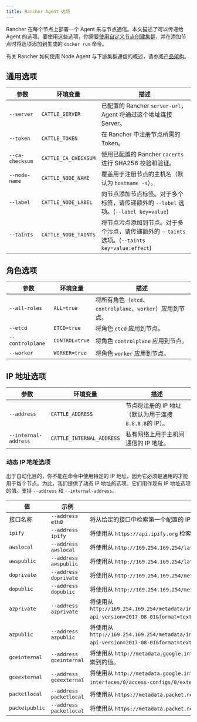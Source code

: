 ```yaml
---
title: Rancher Agent 选项
---
```


Rancher 在每个节点上部署一个 Agent 来与节点通信。本文描述了可以传递给 Agent 的选项。要使用这些选项，你需要[使用自定义节点创建集群](../../../../pages-for-subheaders/use-existing-nodes.md)，并在添加节点时将选项添加到生成的 `docker run` 命令。

有关 Rancher 如何使用 Node Agent 与下游集群通信的概述，请参阅[产品架构](../../../../pages-for-subheaders/rancher-manager-architecture.md#3-node-agents)。

## 通用选项

| 参数 | 环境变量 | 描述 |
| ---------- | -------------------- | ----------- |
| `--server` | `CATTLE_SERVER` | 已配置的 Rancher `server-url`，Agent 将通过这个地址连接 Server。 |
| `--token` | `CATTLE_TOKEN` | 在 Rancher 中注册节点所需的 Token。 |
| `--ca-checksum` | `CATTLE_CA_CHECKSUM` | 使用已配置的 Rancher `cacerts` 进行 SHA256 校验和验证。 |
| `--node-name` | `CATTLE_NODE_NAME` | 覆盖用于注册节点的主机名（默认为 `hostname -s`）。 |
| `--label` | `CATTLE_NODE_LABEL` | 向节点添加节点标签。对于多个标签，请传递额外的 `--label` 选项。(`--label key=value`) |
| `--taints` | `CATTLE_NODE_TAINTS` | 将节点污点添加到节点。对于多个污点，请传递额外的 `--taints` 选项。(`--taints key=value:effect`) |

## 角色选项

| 参数 | 环境变量 | 描述 |
| ---------- | -------------------- | ----------- |
| `--all-roles` | `ALL=true` | 将所有角色（`etcd`、`controlplane`、`worker`）应用到节点。 |
| `--etcd` | `ETCD=true` | 将角色 `etcd` 应用到节点。 |
| `--controlplane` | `CONTROL=true` | 将角色 `controlplane` 应用到节点。 |
| `--worker` | `WORKER=true` | 将角色 `worker` 应用到节点。 |

## IP 地址选项

| 参数 | 环境变量 | 描述 |
| ---------- | -------------------- | ----------- |
| `--address` | `CATTLE_ADDRESS` | 节点将注册的 IP 地址（默认为用于连接 `8.8.8.8`的 IP）。 |
| `--internal-address` | `CATTLE_INTERNAL_ADDRESS` | 私有网络上用于主机间通信的 IP 地址。 |

### 动态 IP 地址选项

出于自动化目的，你不能在命令中使用特定的 IP 地址，因为它必须是通用的才能用于每个节点。为此，我们提供了动态 IP 地址的选项。它们用作现有 IP 地址选项的值。支持 `--address` 和 `--internal-address`。

| 值 | 示例 | 描述 |
| ---------- | -------------------- | ----------- |
| 接口名称 | `--address eth0` | 将从给定的接口中检索第一个配置的 IP 地址。 |
| `ipify` | `--address ipify` | 将使用从 `https://api.ipify.org` 检索到的值。 |
| `awslocal` | `--address awslocal` | 将使用从 `http://169.254.169.254/latest/meta-data/local-ipv4` 检索到的值。 |
| `awspublic` | `--address awspublic` | 将使用从 `http://169.254.169.254/latest/meta-data/public-ipv4` 检索到的值。 |
| `doprivate` | `--address doprivate` | 将使用从 `http://169.254.169.254/metadata/v1/interfaces/private/0/ipv4/address` 检索到的值。 |
| `dopublic` | `--address dopublic` | 将使用从 `http://169.254.169.254/metadata/v1/interfaces/public/0/ipv4/address` 检索到的值。 |
| `azprivate` | `--address azprivate` | 将使用从 `http://169.254.169.254/metadata/instance/network/interface/0/ipv4/ipAddress/0/privateIpAddress?api-version=2017-08-01&format=text` 检索到的值。 |
| `azpublic` | `--address azpublic` | 将使用从 `http://169.254.169.254/metadata/instance/network/interface/0/ipv4/ipAddress/0/publicIpAddress?api-version=2017-08-01&format=text` 检索到的值。 |
| `gceinternal` | `--address gceinternal` | 将使用从 `http://metadata.google.internal/computeMetadata/v1/instance/network-interfaces/0/ip` 检索到的值。 |
| `gceexternal` | `--address gceexternal` | 将使用从 `http://metadata.google.internal/computeMetadata/v1/instance/network-interfaces/0/access-configs/0/external-ip` 检索到的值。 |
| `packetlocal` | `--address packetlocal` | 将使用从 `https://metadata.packet.net/2009-04-04/meta-data/local-ipv4` 检索到的值。 |
| `packetpublic` | `--address packetlocal` | 将使用从 `https://metadata.packet.net/2009-04-04/meta-data/public-ipv4` 检索到的值。 |
